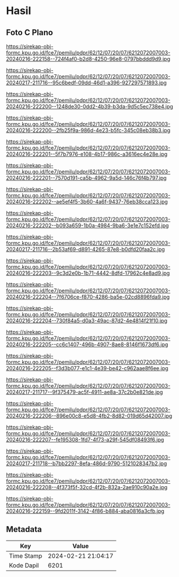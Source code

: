 # Hasil

## Foto C Plano

https://sirekap-obj-formc.kpu.go.id/fce7/pemilu/pdpr/62/12/07/20/07/6212072007003-20240216-222158--724f4af0-b2d8-4250-96e8-0797bbddd9d9.jpg

https://sirekap-obj-formc.kpu.go.id/fce7/pemilu/pdpr/62/12/07/20/07/6212072007003-20240217-211716--95c6bedf-09dd-46d1-a396-927297571893.jpg

https://sirekap-obj-formc.kpu.go.id/fce7/pemilu/pdpr/62/12/07/20/07/6212072007003-20240216-222200--1248de30-0dd2-4b39-b3da-9d5c5ec738e4.jpg

https://sirekap-obj-formc.kpu.go.id/fce7/pemilu/pdpr/62/12/07/20/07/6212072007003-20240216-222200--2fb25f9a-986d-4e23-b5fc-345c08eb38b3.jpg

https://sirekap-obj-formc.kpu.go.id/fce7/pemilu/pdpr/62/12/07/20/07/6212072007003-20240216-222201--5f7b7976-e108-4b17-986c-a3616ec4e28e.jpg

https://sirekap-obj-formc.kpu.go.id/fce7/pemilu/pdpr/62/12/07/20/07/6212072007003-20240216-222201--7570d191-ca5b-4962-9a5d-146c76f4b797.jpg

https://sirekap-obj-formc.kpu.go.id/fce7/pemilu/pdpr/62/12/07/20/07/6212072007003-20240216-222202--ae5ef4f5-3b60-4a6f-9437-76eb38cca123.jpg

https://sirekap-obj-formc.kpu.go.id/fce7/pemilu/pdpr/62/12/07/20/07/6212072007003-20240216-222202--b093a659-1b0a-4984-9ba6-3e1e7c152efd.jpg

https://sirekap-obj-formc.kpu.go.id/fce7/pemilu/pdpr/62/12/07/20/07/6212072007003-20240217-211716--2b53af69-d891-4265-87e8-b0dfd20faa2c.jpg

https://sirekap-obj-formc.kpu.go.id/fce7/pemilu/pdpr/62/12/07/20/07/6212072007003-20240216-222203--9c3d2e0b-1b71-4442-8dfd-17962c4e8ad9.jpg

https://sirekap-obj-formc.kpu.go.id/fce7/pemilu/pdpr/62/12/07/20/07/6212072007003-20240216-222204--7f6706ce-f870-4286-ba5e-02cd8896fda9.jpg

https://sirekap-obj-formc.kpu.go.id/fce7/pemilu/pdpr/62/12/07/20/07/6212072007003-20240216-222204--730f84a5-d0a3-49ac-87d2-4e4814f21f10.jpg

https://sirekap-obj-formc.kpu.go.id/fce7/pemilu/pdpr/62/12/07/20/07/6212072007003-20240216-222205--cc6c1407-496b-4907-8ae8-8146f1673df6.jpg

https://sirekap-obj-formc.kpu.go.id/fce7/pemilu/pdpr/62/12/07/20/07/6212072007003-20240216-222205--f3d3b077-e1c1-4e39-be42-c962aae8f6ee.jpg

https://sirekap-obj-formc.kpu.go.id/fce7/pemilu/pdpr/62/12/07/20/07/6212072007003-20240217-211717--9f375479-ac5f-4911-ae8a-37c2b0e821de.jpg

https://sirekap-obj-formc.kpu.go.id/fce7/pemilu/pdpr/62/12/07/20/07/6212072007003-20240216-222206--896e00c8-e5d8-4fb2-8d82-019d65d42007.jpg

https://sirekap-obj-formc.kpu.go.id/fce7/pemilu/pdpr/62/12/07/20/07/6212072007003-20240216-222207--fe195308-1fd7-4f73-a29f-545df08493f6.jpg

https://sirekap-obj-formc.kpu.go.id/fce7/pemilu/pdpr/62/12/07/20/07/6212072007003-20240217-211718--b7bb2297-8efa-486d-9790-5121028347b2.jpg

https://sirekap-obj-formc.kpu.go.id/fce7/pemilu/pdpr/62/12/07/20/07/6212072007003-20240216-222208--4f373f5f-32cd-4f2b-832a-2ae910c90a2e.jpg

https://sirekap-obj-formc.kpu.go.id/fce7/pemilu/pdpr/62/12/07/20/07/6212072007003-20240216-222159--9fd2011f-3142-4f86-b884-aba0816a3cfb.jpg


## Metadata

| Key        | Value               |
| ---------- | ------------------- |
| Time Stamp | 2024-02-21 21:04:17 |
| Kode Dapil | 6201                |



